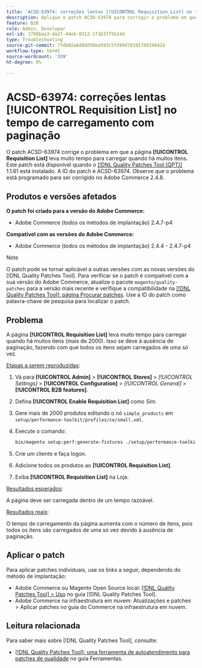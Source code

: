 ```yaml
---
title: 'ACSD-63974: correções lentas [!UICONTROL Requisition List] no tempo de carregamento com paginação'
description: Aplique o patch ACSD-63974 para corrigir o problema em que a página [!UICONTROL Requisition List] leva muito tempo para carregar quando há muitos itens.
feature: B2B
role: Admin, Developer
exl-id: 1798baa3-da2f-44eb-8312-1f1b3f75b24d
type: Troubleshooting
source-git-commit: 7fdb02a6d89d50ea593c5fd99d78101f89198424
workflow-type: tm+mt
source-wordcount: '339'
ht-degree: 0%

---
```


# ACSD-63974: correções lentas [!UICONTROL Requisition List] no tempo de carregamento com paginação

O patch ACSD-63974 corrige o problema em que a página **[!UICONTROL Requisition List]** leva muito tempo para carregar quando há muitos itens. Este patch está disponível quando o [[!DNL Quality Patches Tool (QPT)]](/help/tools/quality-patches-tool/quality-patches-tool-to-self-serve-quality-patches.md) 1.1.61 está instalado. A ID do patch é ACSD-63974. Observe que o problema está programado para ser corrigido no Adobe Commerce 2.4.8.

## Produtos e versões afetados

**O patch foi criado para a versão do Adobe Commerce:**

* Adobe Commerce (todos os métodos de implantação) 2.4.7-p4

**Compatível com as versões do Adobe Commerce:**

* Adobe Commerce (todos os métodos de implantação) 2.4.4 - 2.4.7-p4

>[!NOTE]
>
>O patch pode se tornar aplicável a outras versões com as novas versões do [!DNL Quality Patches Tool]. Para verificar se o patch é compatível com a sua versão do Adobe Commerce, atualize o pacote `magento/quality-patches` para a versão mais recente e verifique a compatibilidade na [[!DNL Quality Patches Tool]: página Procurar patches](https://experienceleague.adobe.com/tools/commerce-quality-patches/index.html). Use a ID do patch como palavra-chave de pesquisa para localizar o patch.

## Problema

A página **[!UICONTROL Requisition List]** leva muito tempo para carregar quando há muitos itens (mais de 2000). Isso se deve à ausência de paginação, fazendo com que todos os itens sejam carregados de uma só vez.

<u>Etapas a serem reproduzidas</u>:

1. Vá para **[!UICONTROL Admin]** > **[!UICONTROL Stores]** > *[!UICONTROL Settings]* > **[!UICONTROL Configuration]** > *[!UICONTROL General]* > **[!UICONTROL B2B features]**.
1. Defina **[!UICONTROL Enable Requisition List]** como *Sim*.
1. Gere mais de 2000 produtos editando o nó `simple_products` em `setup/performance-toolkit/profiles/ce/small.xml`.
1. Execute o comando:

   ```bash
   bin/magento setup:perf:generate-fixtures ./setup/performance-toolkit/profiles/ce/small.xml
   ```

1. Crie um cliente e faça logon.
1. Adicione todos os produtos ao **[!UICONTROL Requisition List]**.
1. Exiba **[!UICONTROL Requisition List]** na Loja.


<u>Resultados esperados</u>:

A página deve ser carregada dentro de um tempo razoável.


<u>Resultados reais</u>:

O tempo de carregamento da página aumenta com o número de itens, pois todos os itens são carregados de uma só vez devido à ausência de paginação.

## Aplicar o patch

Para aplicar patches individuais, use os links a seguir, dependendo do método de implantação:

* Adobe Commerce ou Magento Open Source local: [[!DNL Quality Patches Tool] > Uso](/help/tools/quality-patches-tool/usage.md) no guia [!DNL Quality Patches Tool].
* Adobe Commerce na infraestrutura em nuvem: Atualizações e patches > Aplicar patches no guia do Commerce na infraestrutura em nuvem.

## Leitura relacionada

Para saber mais sobre [!DNL Quality Patches Tool], consulte:

* [[!DNL Quality Patches Tool]: uma ferramenta de autoatendimento para patches de qualidade](/help/tools/quality-patches-tool/quality-patches-tool-to-self-serve-quality-patches.md) no guia Ferramentas.
